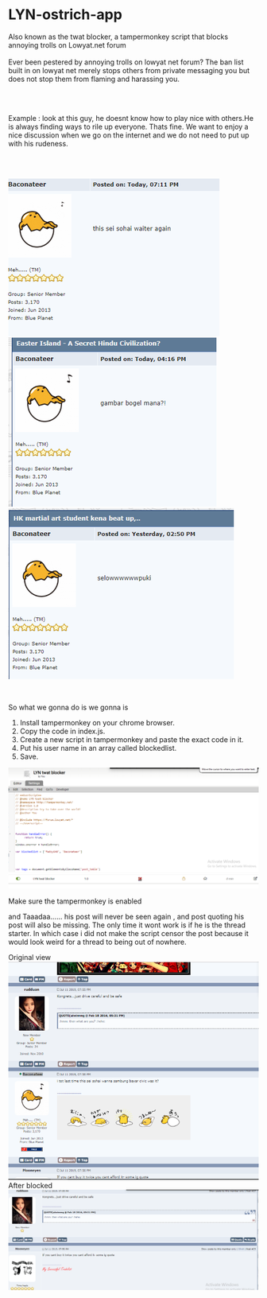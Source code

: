 # LYN-ostrich-app<br>
Also known as the twat blocker, a tampermonkey script that blocks annoying trolls on Lowyat.net forum <br>
<br>
Ever been pestered by annoying trolls on lowyat net forum? The ban list built in on lowyat net merely stops others from private messaging 
you but does not stop them from flaming and harassing you.

<br><br>

Example : look at this guy, he doesnt know how to play nice with others.He is always finding ways to rile up everyone. Thats fine. 
We want to enjoy a nice discussion when we go on the internet and we do not need to put up with his rudeness.

<br><br>

<img src = "bacometer.png"></br>
<img src = "bacometer2.png"></br>
<img src = "bacometer3.png"></br>

<br>

So what we gonna do is we gonna is 

1) Install tampermonkey on your chrome browser.
2) Copy the code in index.js.
3) Create a new script in tampermonkey and paste the exact code in it.
4) Put his user name in an array called blockedlist.
5) Save.

  <img src = "bacometer5.png">
<br>

<img src = "bacometer6.png">
            

            
Make sure the tampermonkey is enabled

            
  and Taaadaa...... his post will never be seen again , and post quoting his post will also be missing. The only time it wont work is if he is the thread starter. In which case i did not make the script censor the post because it would look weird for a thread to being out of nowhere. 
  
Original view
<img src = "bacometer4.png">
After blocked
  <img src = "bacometer7.png">
